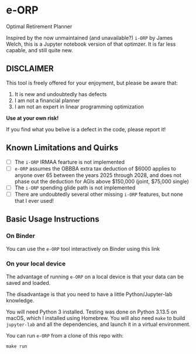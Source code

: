 # e-ORP
Optimal Retirement Planner

Inspired by the now unmaintained (and unavailable?) `i-ORP` by James Welch, this
is a Jupyter notebook version of that optimzer. It is far less capable, and 
still quite new.

## DISCLAIMER

This tool is freely offered for your enjoyment, but please be aware that:

1. It is new and undoubtedly has defects
2. I am not a financial planner 
3. I am not an expert in linear programming optimization

**Use at your own risk!**  

If you find what you belive is a defect in the code, please report it!

## Known Limitations and Quirks

- [ ] The `i-ORP` IRMAA fearture is not implemented
- [ ] `e-ORP` assumes the OBBBA extra tax deduction of $6000 applies to anyone over 65 between the years 2025 through 2028, and does not phase out the deduction for AGIs above $150,000 (joint, $75,000 single)
- [ ] The `i-ORP` spending glide path is not implemented
- [ ] There are undoubtedly several other missing `i-ORP` features, but none that I ever used!

## Basic Usage Instructions

### On Binder

You can use the `e-ORP` tool interactively on Binder using this link

### On your local device

The advantage of running `e-ORP` on a local device is that your data can be saved and loaded.

The disadvantage is that you need to have a little Python/Jupyter-lab knowledge.

You will need Python 3 installed. Testing was done on Python 3.13.5 on macOS, 
which I installed using Homebrew. You will also need `make` to build `jupyter-lab`
and all the dependencies, and launch it in a virtual environment.

You can run `e-ORP` from a clone of this repo with:

```
make run
```

